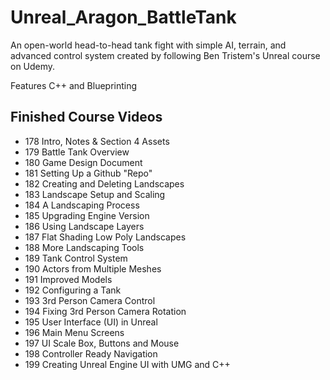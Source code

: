 # Unreal_Aragon_BattleTank
An open-world head-to-head tank fight with simple AI, terrain, and advanced control system created by following Ben Tristem's Unreal course on Udemy.

Features C++ and Blueprinting

## Finished Course Videos
* 178 Intro, Notes & Section 4 Assets
* 179 Battle Tank Overview
* 180 Game Design Document
* 181 Setting Up a Github "Repo"
* 182 Creating and Deleting Landscapes
* 183 Landscape Setup and Scaling
* 184 A Landscaping Process
* 185 Upgrading Engine Version
* 186 Using Landscape Layers
* 187 Flat Shading Low Poly Landscapes
* 188 More Landscaping Tools
* 189 Tank Control System
* 190 Actors from Multiple Meshes
* 191 Improved Models
* 192 Configuring a Tank
* 193 3rd Person Camera Control
* 194 Fixing 3rd Person Camera Rotation
* 195 User Interface (UI) in Unreal
* 196 Main Menu Screens
* 197 UI Scale Box, Buttons and Mouse
* 198 Controller Ready Navigation
* 199 Creating Unreal Engine UI with UMG and C++